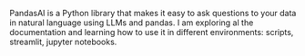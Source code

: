PandasAI is a Python library that makes it easy to ask questions to your data in natural language using LLMs and pandas.
I am exploring al the documentation and learning how to use it in different environments: scripts, streamlit, jupyter notebooks.
